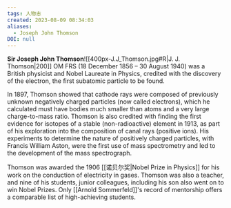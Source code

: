 ```yaml
---
tags: 人物志
created: 2023-08-09 08:34:03
aliases:
  - Joseph John Thomson
DOI: null
---
```


**Sir Joseph John Thomson**![[400px-J.J_Thomson.jpg#R|J. J. Thomson|200]] OM FRS (18 December 1856 – 30 August 1940) was a British physicist and Nobel Laureate in Physics, credited with the discovery of the electron, the first subatomic particle to be found.

In 1897, Thomson showed that cathode rays were composed of previously unknown negatively charged particles (now called electrons), which he calculated must have bodies much smaller than atoms and a very large charge-to-mass ratio. Thomson is also credited with finding the first evidence for isotopes of a stable (non-radioactive) element in 1913, as part of his exploration into the composition of canal rays (positive ions). His experiments to determine the nature of positively charged particles, with Francis William Aston, were the first use of mass spectrometry and led to the development of the mass spectrograph.

Thomson was awarded the 1906 [[诺贝尔奖|Nobel Prize in Physics]] for his work on the conduction of electricity in gases. Thomson was also a teacher, and nine of his students, junior colleagues, including his son also went on to win Nobel Prizes. Only [[Arnold Sommerfeld]]'s record of mentorship offers a comparable list of high-achieving students.